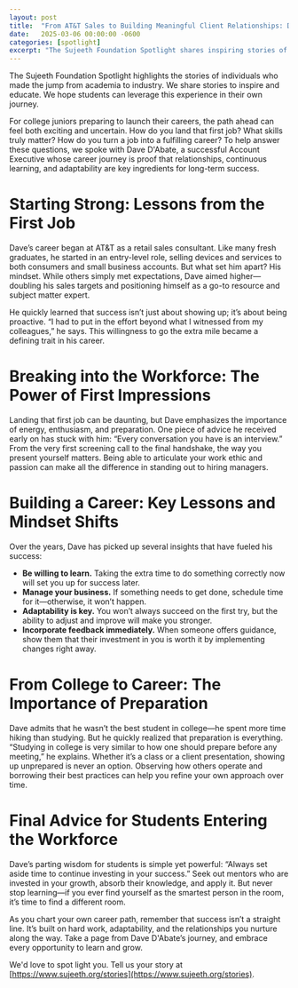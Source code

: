 ```yaml
---
layout: post
title:  "From AT&T Sales to Building Meaningful Client Relationships: Dave D'Abate’s Career Journey"
date:   2025-03-06 00:00:00 -0600
categories: [spotlight]
excerpt: "The Sujeeth Foundation Spotlight shares inspiring stories of individuals transitioning from academia to industry, offering valuable insights for students. Dave D'Abate, a successful Account Executive, emphasizes the importance of relationships, continuous learning, and adaptability in building a fulfilling career. He encourages students to stay prepared, embrace feedback, and always keep learning as they embark on their career journeys."
---
```

The Sujeeth Foundation Spotlight highlights the stories of individuals who made the jump from academia to industry.  We share stories to inspire and educate.  We hope students can leverage this experience in their own journey.

For college juniors preparing to launch their careers, the path ahead can feel both exciting and uncertain. How do you land that first job? What skills truly matter? How do you turn a job into a fulfilling career? To help answer these questions, we spoke with Dave D'Abate, a successful Account Executive whose career journey is proof that relationships, continuous learning, and adaptability are key ingredients for long-term success.

# Starting Strong: Lessons from the First Job
Dave’s career began at AT&T as a retail sales consultant. Like many fresh graduates, he started in an entry-level role, selling devices and services to both consumers and small business accounts. But what set him apart? His mindset. While others simply met expectations, Dave aimed higher—doubling his sales targets and positioning himself as a go-to resource and subject matter expert.

He quickly learned that success isn’t just about showing up; it’s about being proactive. “I had to put in the effort beyond what I witnessed from my colleagues,” he says. This willingness to go the extra mile became a defining trait in his career.

# Breaking into the Workforce: The Power of First Impressions
Landing that first job can be daunting, but Dave emphasizes the importance of energy, enthusiasm, and preparation. One piece of advice he received early on has stuck with him: “Every conversation you have is an interview.” From the very first screening call to the final handshake, the way you present yourself matters. Being able to articulate your work ethic and passion can make all the difference in standing out to hiring managers.

# Building a Career: Key Lessons and Mindset Shifts
Over the years, Dave has picked up several insights that have fueled his success:
- **Be willing to learn.** Taking the extra time to do something correctly now will set you up for success later.
- **Manage your business.** If something needs to get done, schedule time for it—otherwise, it won’t happen.
- **Adaptability is key.** You won’t always succeed on the first try, but the ability to adjust and improve will make you stronger.
- **Incorporate feedback immediately.** When someone offers guidance, show them that their investment in you is worth it by implementing changes right away.

# From College to Career: The Importance of Preparation
Dave admits that he wasn’t the best student in college—he spent more time hiking than studying. But he quickly realized that preparation is everything. “Studying in college is very similar to how one should prepare before any meeting,” he explains. Whether it’s a class or a client presentation, showing up unprepared is never an option. Observing how others operate and borrowing their best practices can help you refine your own approach over time.

# Final Advice for Students Entering the Workforce
Dave’s parting wisdom for students is simple yet powerful: “Always set aside time to continue investing in your success.” Seek out mentors who are invested in your growth, absorb their knowledge, and apply it. But never stop learning—if you ever find yourself as the smartest person in the room, it’s time to find a different room.

As you chart your own career path, remember that success isn’t a straight line. It’s built on hard work, adaptability, and the relationships you nurture along the way. Take a page from Dave D'Abate’s journey, and embrace every opportunity to learn and grow.

We'd love to spot light you.  Tell us your story at [https://www.sujeeth.org/stories](https://www.sujeeth.org/stories).
